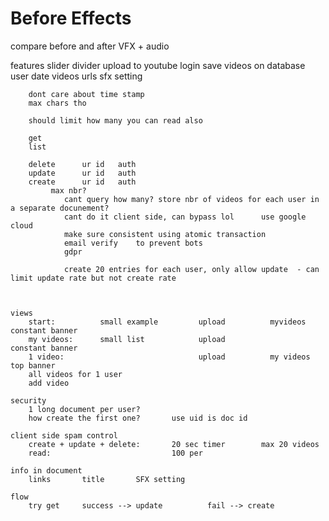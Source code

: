 # Before Effects
 
compare before and after VFX + audio

features
    slider divider
    upload to youtube
    login
    save videos on database         user    date    videos urls     sfx setting

        dont care about time stamp
        max chars tho

        should limit how many you can read also

        get
        list    

        delete      ur id   auth
        update      ur id   auth
        create      ur id   auth
             max nbr? 
                cant query how many? store nbr of videos for each user in a separate docunement?
                cant do it client side, can bypass lol      use google cloud
                make sure consistent using atomic transaction
                email verify    to prevent bots
                gdpr

                create 20 entries for each user, only allow update  - can limit update rate but not create rate


    
    views
        start:          small example         upload          myvideos          constant banner
        my videos:      small list            upload                            constant banner
        1 video:                              upload          my videos         top banner
        all videos for 1 user
        add video

    security
        1 long document per user?
        how create the first one?       use uid is doc id

    client side spam control
        create + update + delete:       20 sec timer        max 20 videos
        read:                           100 per 
        
    info in document
        links       title       SFX setting

    flow
        try get     success --> update          fail --> create